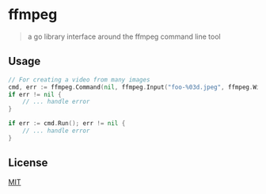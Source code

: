 # ffmpeg
> a go library interface around the ffmpeg command line tool

## Usage
```go
// For creating a video from many images
cmd, err := ffmpeg.Command(nil, ffmpeg.Input("foo-%03d.jpeg", ffmpeg.WithFramerate(12)), ffmpeg.Output("foo.avi", ffmpeg.WithSize(1920,1080)))
if err != nil {
	// ... handle error
}

if err := cmd.Run(); err != nil {
	// ... handle error
}
```

## License
[MIT](LICENSE)
